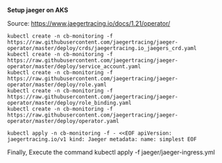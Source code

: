 **Setup jaeger on AKS**


Source: https://www.jaegertracing.io/docs/1.21/operator/


```
kubectl create -n cb-monitoring -f https://raw.githubusercontent.com/jaegertracing/jaeger-operator/master/deploy/crds/jaegertracing.io_jaegers_crd.yaml
kubectl create -n cb-monitoring -f https://raw.githubusercontent.com/jaegertracing/jaeger-operator/master/deploy/service_account.yaml
kubectl create -n cb-monitoring -f https://raw.githubusercontent.com/jaegertracing/jaeger-operator/master/deploy/role.yaml
kubectl create -n cb-monitoring -f https://raw.githubusercontent.com/jaegertracing/jaeger-operator/master/deploy/role_binding.yaml
kubectl create -n cb-monitoring -f https://raw.githubusercontent.com/jaegertracing/jaeger-operator/master/deploy/operator.yaml
```

`
kubectl apply -n cb-monitoring -f - <<EOF
apiVersion: jaegertracing.io/v1
kind: Jaeger
metadata:
  name: simplest
EOF
`

Finally, Execute the command kubectl apply -f jaeger/jaeger-ingress.yml